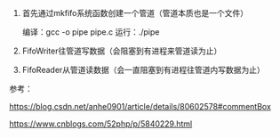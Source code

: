 1. 首先通过mkfifo系统函数创建一个管道（管道本质也是一个文件）

    编译：gcc -o pipe pipe.c
    运行：./pipe

2. FifoWriter往管道写数据（会阻塞到有进程来管道读为止）

3. FifoReader从管道读数据（会一直阻塞到有进程往管道内写数据为止）


参考：

https://blog.csdn.net/anhe0901/article/details/80602578#commentBox

https://www.cnblogs.com/52php/p/5840229.html